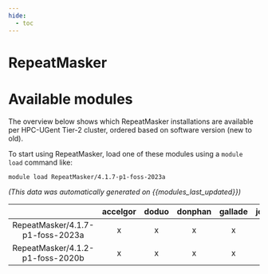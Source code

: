 ```yaml
---
hide:
  - toc
---
```


RepeatMasker
============

# Available modules


The overview below shows which RepeatMasker installations are available per HPC-UGent Tier-2 cluster, ordered based on software version (new to old).

To start using RepeatMasker, load one of these modules using a `module load` command like:

```shell
module load RepeatMasker/4.1.7-p1-foss-2023a
```

*(This data was automatically generated on {{modules_last_updated}})*  

| |accelgor|doduo|donphan|gallade|joltik|shinx|skitty|
| :---: | :---: | :---: | :---: | :---: | :---: | :---: | :---: |
|RepeatMasker/4.1.7-p1-foss-2023a|x|x|x|x|x|x|x|
|RepeatMasker/4.1.2-p1-foss-2020b|x|x|x|x|x|-|-|
